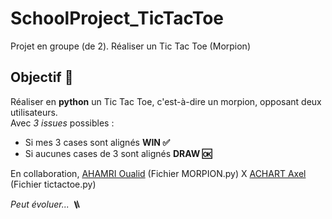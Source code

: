 # SchoolProject_TicTacToe
Projet en groupe (de 2). Réaliser un Tic Tac Toe (Morpion)
</br>
## Objectif 🚀
Réaliser en **python** un Tic Tac Toe, c'est-à-dire un morpion, opposant deux utilisateurs.
</br>
Avec *3 issues* possibles :
- Si mes 3 cases sont alignés **WIN ✅**
- Si aucunes cases de 3 sont alignés **DRAW 🆗**

En collaboration, [AHAMRI Oualid](https://github.com/oualidahamri) (Fichier MORPION.py)  X  [ACHART Axel](https://github.com/axel-achart) (Fichier tictactoe.py)

*Peut évoluer... 🪜*
